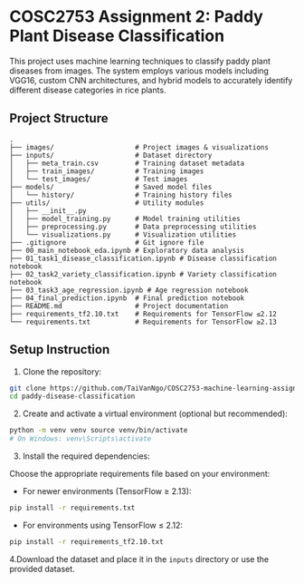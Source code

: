 # COSC2753 Assignment 2: Paddy Plant Disease Classification

This project uses machine learning techniques to classify paddy plant diseases from images. The system employs various models including VGG16, custom CNN architectures, and hybrid models to accurately identify different disease categories in rice plants.

## Project Structure

```.
.
├── images/                    # Project images & visualizations
├── inputs/                    # Dataset directory
│   ├── meta_train.csv         # Training dataset metadata
│   ├── train_images/          # Training images
│   └── test_images/           # Test images
├── models/                    # Saved model files
│   └── history/               # Training history files
├── utils/                     # Utility modules
│   ├── __init__.py
│   ├── model_training.py      # Model training utilities
│   ├── preprocessing.py       # Data preprocessing utilities
│   └── visualizations.py      # Visualization utilities
├── .gitignore                 # Git ignore file
├── 00_main_notebook_eda.ipynb # Exploratory data analysis
├── 01_task1_disease_classification.ipynb # Disease classification notebook
├── 02_task2_variety_classification.ipynb # Variety classification notebook
├── 03_task3_age_regression.ipynb # Age regression notebook
├── 04_final_prediction.ipynb  # Final prediction notebook
├── README.md                  # Project documentation
├── requirements_tf2.10.txt    # Requirements for TensorFlow ≤2.12
└── requirements.txt           # Requirements for TensorFlow ≥2.13
```

## Setup Instruction

1. Clone the repository:  

```bash
git clone https://github.com/TaiVanNgo/COSC2753-machine-learning-assignment-2
cd paddy-disease-classification
```

2. Create and activate a virtual environment (optional but recommended):

```bash
python -m venv venv source venv/bin/activate 
# On Windows: venv\Scripts\activate
```

3. Install the required dependencies:

Choose the appropriate requirements file based on your environment:

- For newer environments (TensorFlow ≥ 2.13):

```bash
pip install -r requirements.txt
```

- For environments using TensorFlow ≤ 2.12:

```bash
pip install -r requirements_tf2.10.txt
```

4.Download the dataset and place it in the `inputs` directory or use the provided dataset.
